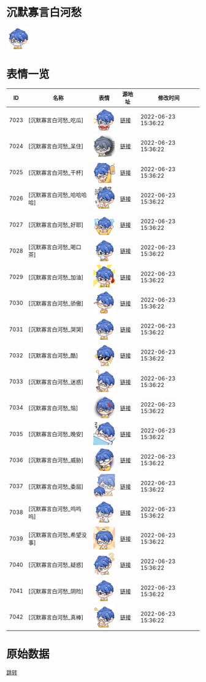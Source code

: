 # 沉默寡言白河愁

<img src="./cover.png" height="60" alt="cover" />

# 表情一览

|ID|名称|表情|源地址|修改时间|
|----|----|----|----|----|
|7023|[沉默寡言白河愁_吃瓜]|<img src="./pic/007023_%5B沉默寡言白河愁_吃瓜%5D.png" height="60" alt="吃瓜"/>|[链接](http://i0.hdslb.com/bfs/emote/c95f5fb91041bdf3bd6efadc0bda3aeccbf7399d.png)|2022-06-23 15:36:22|
|7024|[沉默寡言白河愁_呆住]|<img src="./pic/007024_%5B沉默寡言白河愁_呆住%5D.png" height="60" alt="呆住"/>|[链接](http://i0.hdslb.com/bfs/emote/7fa265919f685d5d27b7f38d82dff7954cb6e563.png)|2022-06-23 15:36:22|
|7025|[沉默寡言白河愁_干杯]|<img src="./pic/007025_%5B沉默寡言白河愁_干杯%5D.png" height="60" alt="干杯"/>|[链接](http://i0.hdslb.com/bfs/emote/c459af7d29c493284cbb7ed2af1ec7d15681ec34.png)|2022-06-23 15:36:22|
|7026|[沉默寡言白河愁_哈哈哈哈]|<img src="./pic/007026_%5B沉默寡言白河愁_哈哈哈哈%5D.png" height="60" alt="哈哈哈哈"/>|[链接](http://i0.hdslb.com/bfs/emote/2b07fc312b11aa0cd9f4d93e1f188a37c3a83cf7.png)|2022-06-23 15:36:22|
|7027|[沉默寡言白河愁_好耶]|<img src="./pic/007027_%5B沉默寡言白河愁_好耶%5D.png" height="60" alt="好耶"/>|[链接](http://i0.hdslb.com/bfs/emote/870a51ccb752e4e152de38434bf95ad30b555b67.png)|2022-06-23 15:36:22|
|7028|[沉默寡言白河愁_喝口茶]|<img src="./pic/007028_%5B沉默寡言白河愁_喝口茶%5D.png" height="60" alt="喝口茶"/>|[链接](http://i0.hdslb.com/bfs/emote/6b792661e176caac69189d5c192006e078ce82ad.png)|2022-06-23 15:36:22|
|7029|[沉默寡言白河愁_加油]|<img src="./pic/007029_%5B沉默寡言白河愁_加油%5D.png" height="60" alt="加油"/>|[链接](http://i0.hdslb.com/bfs/emote/f58cd64686fe0be12a228a8c6d9ef446c22003d7.png)|2022-06-23 15:36:22|
|7030|[沉默寡言白河愁_骄傲]|<img src="./pic/007030_%5B沉默寡言白河愁_骄傲%5D.png" height="60" alt="骄傲"/>|[链接](http://i0.hdslb.com/bfs/emote/62e77ca9c3744c919ba4564a59ba29cda24a556f.png)|2022-06-23 15:36:22|
|7031|[沉默寡言白河愁_哭哭]|<img src="./pic/007031_%5B沉默寡言白河愁_哭哭%5D.png" height="60" alt="哭哭"/>|[链接](http://i0.hdslb.com/bfs/emote/67b43baf3c6b14b03aeb1da1c9f3e7a56442889b.png)|2022-06-23 15:36:22|
|7032|[沉默寡言白河愁_酷]|<img src="./pic/007032_%5B沉默寡言白河愁_酷%5D.png" height="60" alt="酷"/>|[链接](http://i0.hdslb.com/bfs/emote/7b5e7b5fbd7ae490ae233e82aac269f349253117.png)|2022-06-23 15:36:22|
|7033|[沉默寡言白河愁_迷惑]|<img src="./pic/007033_%5B沉默寡言白河愁_迷惑%5D.png" height="60" alt="迷惑"/>|[链接](http://i0.hdslb.com/bfs/emote/e447b3f129e7e9202f0097cd3508cb91964f49c6.png)|2022-06-23 15:36:22|
|7034|[沉默寡言白河愁_恼]|<img src="./pic/007034_%5B沉默寡言白河愁_恼%5D.png" height="60" alt="恼"/>|[链接](http://i0.hdslb.com/bfs/emote/8977b5dad192f67dc8878951ea6a173bdc26ac16.png)|2022-06-23 15:36:22|
|7035|[沉默寡言白河愁_晚安]|<img src="./pic/007035_%5B沉默寡言白河愁_晚安%5D.png" height="60" alt="晚安"/>|[链接](http://i0.hdslb.com/bfs/emote/8d5475adf5d5472d3b5a1481fe883f515405718e.png)|2022-06-23 15:36:22|
|7036|[沉默寡言白河愁_威胁]|<img src="./pic/007036_%5B沉默寡言白河愁_威胁%5D.png" height="60" alt="威胁"/>|[链接](http://i0.hdslb.com/bfs/emote/16bc9dd7439bdfd8a8215f6e682efc477e5aa049.png)|2022-06-23 15:36:22|
|7037|[沉默寡言白河愁_委屈]|<img src="./pic/007037_%5B沉默寡言白河愁_委屈%5D.png" height="60" alt="委屈"/>|[链接](http://i0.hdslb.com/bfs/emote/04d745ac49b2b77d6f59b75f8a12ed5eaf6653d5.png)|2022-06-23 15:36:22|
|7038|[沉默寡言白河愁_呜呜呜]|<img src="./pic/007038_%5B沉默寡言白河愁_呜呜呜%5D.png" height="60" alt="呜呜呜"/>|[链接](http://i0.hdslb.com/bfs/emote/b5347f475e35ae3a55b5956e6ee928929c2756ed.png)|2022-06-23 15:36:22|
|7039|[沉默寡言白河愁_希望没事]|<img src="./pic/007039_%5B沉默寡言白河愁_希望没事%5D.png" height="60" alt="希望没事"/>|[链接](http://i0.hdslb.com/bfs/emote/35c60cc1d5cf5cc8b3e486005b531e1cb2c74654.png)|2022-06-23 15:36:22|
|7040|[沉默寡言白河愁_疑惑]|<img src="./pic/007040_%5B沉默寡言白河愁_疑惑%5D.png" height="60" alt="疑惑"/>|[链接](http://i0.hdslb.com/bfs/emote/1b2aadf0db0356fce7e0f2f67232cfc15a9d07e0.png)|2022-06-23 15:36:22|
|7041|[沉默寡言白河愁_阴险]|<img src="./pic/007041_%5B沉默寡言白河愁_阴险%5D.png" height="60" alt="阴险"/>|[链接](http://i0.hdslb.com/bfs/emote/e2f9bb0898bddaeb5a6f07c6242ac7dec87bb382.png)|2022-06-23 15:36:22|
|7042|[沉默寡言白河愁_真棒]|<img src="./pic/007042_%5B沉默寡言白河愁_真棒%5D.png" height="60" alt="真棒"/>|[链接](http://i0.hdslb.com/bfs/emote/8a3642843bebbbcd07f8949392a97554af5e42f1.png)|2022-06-23 15:36:22|

# 原始数据

[跳转](./raw.json)

